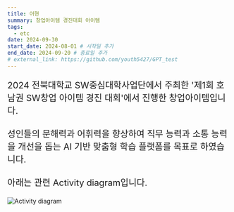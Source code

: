 ```yaml
---
title: 어현
summary: 창업아이템 경진대회 아이템
tags:
  - etc
date: 2024-09-30
start_date: 2024-08-01 # 시작일 추가
end_date: 2024-09-20 # 종료일 추가
# external_link: https://github.com/youth5427/GPT_test
---
```


<p style="font-size: 20px;">
2024 전북대학교 SW중심대학사업단에서 주최한 '제1회 호남권 SW창업 아이템 경진 대회'에서 진행한 창업아이템입니다.
<br><br>
성인들의 문해력과 어휘력을 향상하여 직무 능력과 소통 능력을 개선을 돕는 AI 기반 맞춤형 학습 플랫폼를 목표로 하였습니다.
<br><br>
아래는 관련 Activity diagram입니다.
</p>

![Activity diagram](/images/wise_words1.png)
